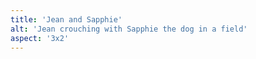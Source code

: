 ```yaml
---
title: 'Jean and Sapphie'
alt: 'Jean crouching with Sapphie the dog in a field'
aspect: '3x2'
---
```

